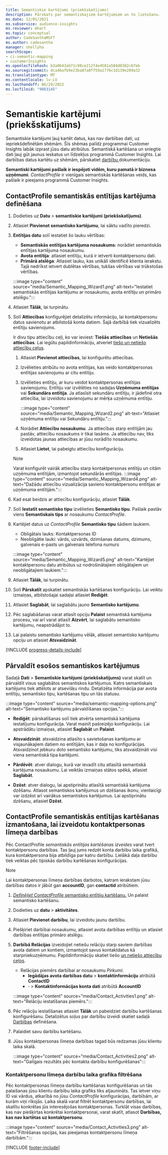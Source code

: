```yaml
---
title: Semantiskie kartējumi (priekšskatījums)
description: Pārskats par semantiskajiem kartējumiem un to lietošanu.
ms.date: 12/01/2021
ms.subservice: audience-insights
ms.reviewer: mhart
ms.topic: conceptual
author: CadeSanthaMSFT
ms.author: cadesantha
manager: shellyha
searchScope:
- ci-semantic-mapping
- customerInsights
ms.openlocfilehash: b3a0643ab71c98ce212f4e4581a584d8382c67eb
ms.sourcegitcommit: dca46afb9e23ba87a0ff59a1776c1d139e209a32
ms.translationtype: MT
ms.contentlocale: lv-LV
ms.lasthandoff: 06/29/2022
ms.locfileid: "9083145"
---
```

# <a name="semantic-mappings-preview"></a>Semantiskie kartējumi (priekšskatījums)

Semantiskie kartējumi ļauj kartēt datus, kas nav darbības dati, uz iepriekšdefinētām shēmām. Šīs shēmas palīdz programmai Customer Insights labāk izprast jūsu datu atribūtus. Semantiskā kartēšana un sniegtie dati ļauj gūt jaunus ieskatus un līdzekļus programmā Customer Insights. Lai darbības datus kartētu uz shēmām, pārskatiet [darbību ](activities.md) dokumentāciju.

**Semantiski kartējumi pašlaik ir iespējoti vidēm, kuru pamatā ir biznesa uzņēmumi**. *ContactProfile* ir vienīgais semantiskās kartēšanas veids, kas pašlaik ir pieejams programmā Customer Insights.

## <a name="define-a-contactprofile-semantic-entity-mapping"></a>ContactProfile semantiskās entītijas kartējuma definēšana

1. Dodieties uz **Datu** > **semantiskie kartējumi (priekšskatījums)**.

1. Atlasiet **Pievienot semantisko kartējumu**, lai sāktu vadīto pieredzi.

1. **Entītijas datu** solī iestatiet šo lauku vērtības:

   - **Semantiskās entītijas kartējuma nosaukums**: norādiet semantiskās entītijas kartējuma nosaukumu.
   - **Avota entītija**: atlasiet entītiju, kurā ir ietverti kontaktpersonu dati.
   - **Primārā atslēga**: Atlasiet lauku, kas unikāli identificē klienta ierakstu. Tajā nedrīkst ietvert dublētas vērtības, tukšas vērtības vai trūkstošas vērtības.

   :::image type="content" source="media/Semantic_Mapping_Wizard1.png" alt-text="Iestatiet semantiskās entītijas kartējumu ar nosaukumu, avota entītiju un primāro atslēgu.":::

1. Atlasiet **Tālāk**, lai turpinātu.

1. Solī **Attiecības** konfigurējiet detalizētu informāciju, lai kontaktpersonu datus savienotu ar atbilstošā konta datiem. Šajā darbībā tiek vizualizēts entītiju savienojums.  

   Ir divu tipu attiecību ceļi, ko var ieviest: **Tiešās attiecības** un **Netiešās attiecības**. Lai iegūtu papildinformāciju, atveriet [tiešo un netiešo attiecību ceļus](relationships.md#relationship-paths).

   1. Atlasiet **Pievienot attiecības**, lai konfigurētu attiecības.
   1. Izvēlieties atribūtu no avota entītijas, kas veido kontaktpersonas entītijas savienojumu ar citu entītiju.
   1. Izvēlieties entītiju, ar kuru veidot kontaktpersonas entītijas savienojumu. Entītiju var izvēlēties no sadaļas **Uzņēmuma entītijas** vai **Sekundāra entītija**. Ja atlasīsit sekundāru entītiju, ir jādefinē otra attiecība, lai izveidotu savienojumu ar mērķa uzņēmuma entītiju.

      :::image type="content" source="media/Semantic_Mapping_Wizard2.png" alt-text="Atlasiet uzņēmuma entītiju vai Sekundāru entītiju.":::

   1. Norādiet **Attiecību nosaukumu**. Ja attiecības starp entītijām jau pastāv, attiecību nosaukums ir tikai lasāms. Ja attiecību nav, tiks izveidotas jaunas attiecības ar jūsu norādīto nosaukumu.
   1. Atlasiet **Lietot**, lai pabeigtu attiecību konfigurāciju.

   > [!NOTE]
   > Varat konfigurēt vairāk attiecību starp kontaktpersonas entītiju un citām uzņēmuma entītijām, izmantojot sekundārās entītijas.
   >  :::image type="content" source="media/Semantic_Mapping_Wizard4.png" alt-text="Dažādu attiecību vizualizācija savieno kontaktpersonu entītijas ar uzņēmuma entītijām.":::

1. Kad esat beidzis ar attiecību konfigurāciju, atlasiet **Tālāk**.

1. Solī **Iestatīt semantisko tipu** izvēlieties **Semantisko tipu**. Pašlaik pastāv viens **Semantiskais tips** ar nosaukumu *ContactProfile*.

1. Kartējiet datus uz *ContactProfile* **Semantisko tipu** šādiem laukiem.
   - Obligātais lauks: Kontaktpersonas ID
   - Neobligātie lauki: vārds, uzvārds, dzimšanas datums, dzimums, galvenais e-pasts un galvenais telefona numurs

   :::image type="content" source="media/Semantic_Mapping_Wizard5.png" alt-text="Kartējiet kontaktpersonu datu atribūtus uz nodrošinātajiem obligātajiem un neobligātajiem laukiem.":::

1. Atlasiet **Tālāk**, lai turpinātu.

1. Solī **Pārskatīt** apskatiet semantiskās kartēšanas konfigurāciju. Lai veiktu izmaiņas, atbilstošajai sadaļai atlasiet **Rediģēt**.

1. Atlasiet **Saglabāt**, lai saglabātu jauno **Semantisko kartējumu**.

1. Pēc saglabāšanas varat atlasīt opciju **Palaist** semantiskā kartējuma procesu, vai arī varat atlasīt **Aizvērt**, lai saglabātu semantisko kartējumu, neapstrādājot to.

1. Lai palaistu semantisko kartējumu vēlāk, atlasiet semantisko kartējumu opciju un atlasiet **Atsvaidzināt**.

[!INCLUDE [progress-details-include](includes/progress-details-pane.md)]

## <a name="manage-existing-semantic-mappings"></a>Pārvaldīt esošos semantiskos kartējumus

Sadaļā **Dati** > **Semantiskie kartējumi (priekšskatījums)** varat skatīt un pārvaldīt visus saglabātos semantiskos kartējumus. Katrs semantiskais kartējums tiek attēlots ar atsevišķu rindu. Detalizēta informācija par avota entītiju, semantisko tipu, kartēšanas tipu un tās statusu.

:::image type="content" source="media/semantic-mapping-options.png" alt-text="Semantisko kartējumu pārvaldīšanas opcijas.":::

- **Rediģēt**: pārskatīšanas solī tiek atvērta semantiskā kartējuma iestatījumu konfigurācija. Varat mainīt pašreizējo konfigurāciju. Lai apstrādātu izmaiņas, atlasiet **Saglabāt** un **Palaist**.

- **Atsvaidzināt**: atsvaidzina atlasīto s savietošanas kartējumu ar visjaunākajiem datiem no entītijām, kas ir daļa no konfigurācijas. Atsvaidzinot jebkuru doto semantisko kartējumu, tiks atsvaidzināti visi viena semantiskā tipa kartējumi.

- **Pārdēvēt**: atver dialogu, kurā var ievadīt citu atlasītā semantiskā kartējuma nosaukumu. Lai veiktās izmaiņas stātos spēkā, atlasiet **Saglabāt**.

- **Dzēst**: atver dialogu, lai apstiprinātu atlasītā semantiskā kartējuma dzēšanu. Atlasot semantiskos kartējumus un dzēšanas ikonu, vienlaicīgi var izdzēst arī vairākus semantiskos kartējumus. Lai apstiprinātu dzēšanu, atlasiet **Dzēst**.

## <a name="use-a-contactprofile-semantic-entity-mapping-to-create-contact-level-activities"></a>ContactProfile semantiskās entītijas kartēšanas izmantošana, lai izveidotu kontaktpersonas līmeņa darbības

Pēc ContactProfile *semantiskās entītijas kartēšanas izveides* varat tvert kontaktpersonu darbības. Tas ļauj jums redzēt konta darbību laika grafikā, kura kontaktpersona bija atbildīga par katru darbību. Lielākā daļa darbību tiek veiktas pēc tipiskās darbību kartēšanas konfigurācijas.

   > [!NOTE]
   > Lai kontaktpersonas līmeņa darbības darbotos, katram ierakstam jūsu darbības datos ir jābūt gan **accountID**, gan **contactid** atribūtiem.

1. [*Definējiet ContactProfile* semantisko entītiju kartēšanu.](#define-a-contactprofile-semantic-entity-mapping) Un palaist semantisko kartēšanu.

1. Dodieties uz **datu** > **aktivitātes**.

1. Atlasiet **Pievienot darbību**, lai izveidotu jaunu darbību.

1. Piešķiriet darbībai nosaukumu, atlasiet avota darbības entītiju un atlasiet darbības entītijas primāro atslēgu.

1. **Darbībā Relācijas** izveidojiet netiešu relāciju starp saviem darbības avota datiem un kontiem, izmantojot savus kontaktdatus kā starpniekuzņēmumu. Papildinformāciju skatiet tiešo [un netiešo attiecību ceļos](relationships.md#relationship-paths).
   - Relācijas piemērs darbībai ar nosaukumu *Pirkumi*:
      - **Iegādājas avota darbības datu** > **kontaktinformāciju** atribūtā **ContactID**
      - **·** > **Kontaktinformācijas konta dati** atribūtā **AccountID**

   :::image type="content" source="media/Contact_Activities1.png" alt-text="Relāciju iestatīšanas piemērs.":::

1. Pēc relāciju iestatīšanas atlasiet **Tālāk** un pabeidziet darbību kartēšanas konfigurēšanu. Detalizētus soļus par darbību izveidi skatiet sadaļā [Darbības](activities.md) definēšana.

1. Palaidiet savu darbību kartēšanu.

1. Jūsu kontaktpersonas līmeņa darbības tagad būs redzamas jūsu klientu laika skalā.

   :::image type="content" source="media/Contact_Activities2.png" alt-text="Galīgais rezultāts pēc kontakta darbību konfigurēšanas":::

### <a name="contact-level-activity-timeline-filtering"></a>Kontaktpersonu līmeņa darbību laika grafika filtrēšana

Pēc kontaktpersonas līmeņa darbību kartēšanas konfigurēšanas un tās palaišanas jūsu klientu darbību laika grafiks tiks atjaunināts. Tas ietver viņu ID vai vārdus, atkarībā no jūsu *ContactProfile* konfigurācijas, darbībām, ar kurām viņi rīkojās. Laika skalā varat filtrēt kontaktpersonu darbības, lai skatītu konkrētas jūs interesējošas kontaktpersonas. Turklāt visas darbības, kas nav piešķirtas konkrētai kontaktpersonai, varat skatīt, atlasot **Darbības, kas nav kartētas uz kontaktpersonu**.

   :::image type="content" source="media/Contact_Activities3.png" alt-text="Filtrēšanas opcijas, kas pieejamas kontaktpersonu līmeņa darbībām.":::

[!INCLUDE [footer-include](includes/footer-banner.md)]
